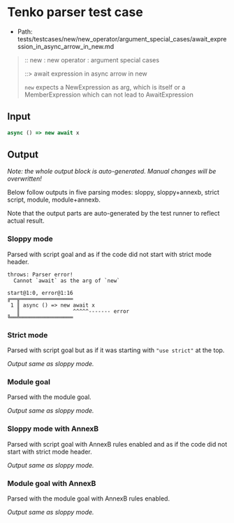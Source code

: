 # Tenko parser test case

- Path: tests/testcases/new/new_operator/argument_special_cases/await_expression_in_async_arrow_in_new.md

> :: new : new operator : argument special cases
>
> ::> await expression in async arrow in new
>
> `new` expects a NewExpression as arg, which is itself or a MemberExpression which can not lead to AwaitExpression

## Input

`````js
async () => new await x
`````

## Output

_Note: the whole output block is auto-generated. Manual changes will be overwritten!_

Below follow outputs in five parsing modes: sloppy, sloppy+annexb, strict script, module, module+annexb.

Note that the output parts are auto-generated by the test runner to reflect actual result.

### Sloppy mode

Parsed with script goal and as if the code did not start with strict mode header.

`````
throws: Parser error!
  Cannot `await` as the arg of `new`

start@1:0, error@1:16
╔══╦═════════════════
 1 ║ async () => new await x
   ║                 ^^^^^------- error
╚══╩═════════════════

`````

### Strict mode

Parsed with script goal but as if it was starting with `"use strict"` at the top.

_Output same as sloppy mode._

### Module goal

Parsed with the module goal.

_Output same as sloppy mode._

### Sloppy mode with AnnexB

Parsed with script goal with AnnexB rules enabled and as if the code did not start with strict mode header.

_Output same as sloppy mode._

### Module goal with AnnexB

Parsed with the module goal with AnnexB rules enabled.

_Output same as sloppy mode._
